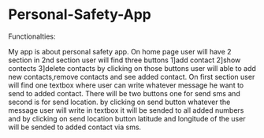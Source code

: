 # Personal-Safety-App
Functionalties:

My app is about personal safety app.
On home page user will have 2 section in 2nd section user will find three buttons 1]add contact 2]show contects 3]delete contacts
by clicking on those buttons user will able to add new contacts,remove contacts and see added contact.
On first section user will find one textbox where user can write whatever message he want to send to added contact.
There will be two buttons one for send sms and second is for send location.
by clicking on send button whatever the message user will write in textbox it will be sended to all added numbers and by clicking on send location button latitude and longitude of the user will be sended to added contact via sms.
    
